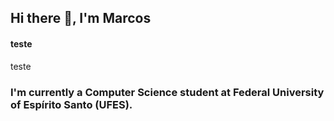 ## Hi there 👋, I'm Marcos
#### teste
teste
### I'm currently a Computer Science student at Federal University of Espírito Santo (UFES).
